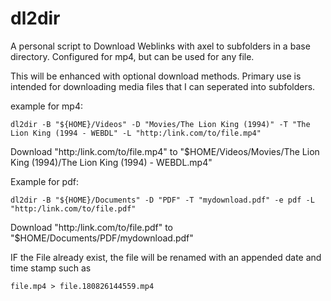 # dl2dir
A personal script to Download Weblinks with axel to subfolders in a base directory. Configured for mp4, but can be used for any file.

This will be enhanced with optional download methods.
Primary use is intended for downloading media files that I can seperated into subfolders.

example for mp4:

    dl2dir -B "${HOME}/Videos" -D "Movies/The Lion King (1994)" -T "The Lion King (1994 - WEBDL" -L "http:/link.com/to/file.mp4"

  Download "http:/link.com/to/file.mp4" to "$HOME/Videos/Movies/The Lion King (1994)/The Lion King (1994) - WEBDL.mp4"
  
Example for pdf:

    dl2dir -B "${HOME}/Documents" -D "PDF" -T "mydownload.pdf" -e pdf -L "http:/link.com/to/file.pdf"

  Download "http:/link.com/to/file.pdf" to "$HOME/Documents/PDF/mydownload.pdf"
  
  
  IF the File already exist, the file will be renamed with an appended date and time stamp such as
  
    file.mp4 > file.180826144559.mp4
